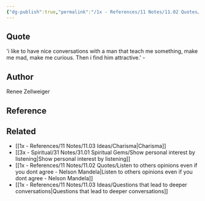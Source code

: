 ```yaml
---
{"dg-publish":true,"permalink":"/1x - References/11 Notes/11.02 Quotes/I like to have nice conversations with a man that teach me something, make me mad, make me curious - Renee Zellweiger/","title":"I like to have nice conversations with a man that teach me something, make me mad, make me curious - Renee Zellweiger","noteIcon":"","created":"2023-09-11T08:16:48.534+03:00","updated":"2024-02-14T20:18:43.020+03:00"}
---
```



## Quote
'i like to have nice conversations with a man that teach me something, make me mad, make me curious. Then i find him attractive.' -

## Author
Renee Zellweiger

## Reference


## Related
- [[1x - References/11 Notes/11.03 Ideas/Charisma\|Charisma]]
- [[3x - Spiritual/31 Notes/31.01 Spiritual Gems/Show personal interest by listening\|Show personal interest by listening]]
- [[1x - References/11 Notes/11.02 Quotes/Listen to others opinions even if you dont agree - Nelson Mandela\|Listen to others opinions even if you dont agree - Nelson Mandela]]
- [[1x - References/11 Notes/11.03 Ideas/Questions that lead to deeper conversations\|Questions that lead to deeper conversations]]